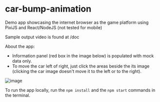 # car-bump-animation
Demo app showcasing the internet browser as the game platform using PixiJS and React/NodeJS
(not tested for mobile)

Sample output video is found at /doc

About the app:<br />
* Information panel (red box in the image below) is populated with mock data only.
* To move the car left of right, just click the areas beside the its image (clicking the car image doesn't move it to the left or to the right).

![image](https://user-images.githubusercontent.com/20753537/208416560-0a1e47d4-ebc0-4f09-80ec-79a5081f4059.png)


To run the app locally, run the `npm install` and the `npm start` commands in the terminal.
